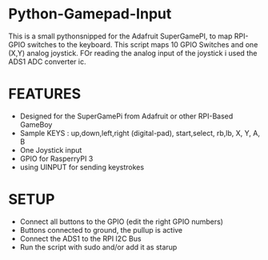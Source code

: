 # Python-Gamepad-Input
This is a small pythonsnipped for the Adafruit SuperGamePI, to map RPI-GPIO switches to the keyboard.
This script maps 10 GPIO Switches and one (X,Y) analog joystick. FOr reading the analog input of the joystick i used the ADS1 ADC converter ic.

# FEATURES
* Designed for the SuperGamePi from Adafruit or other RPI-Based GameBoy
* Sample KEYS : up,down,left,right (digital-pad), start,select, rb,lb, X, Y, A, B
* One Joystick input
* GPIO for RasperryPI 3
* using UINPUT for sending keystrokes

# SETUP
* Connect all buttons to the GPIO (edit the right GPIO numbers)
* Buttons connected to ground, the pullup is active
* Connect the ADS1 to the RPI I2C Bus
* Run the script with sudo and/or add it as starup

